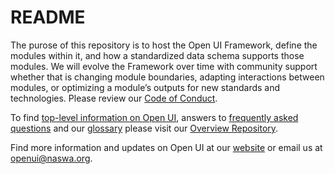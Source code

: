 # README

The purose of this repository is to host the Open UI Framework, define the modules within it, and how a standardized data schema supports those modules. We will evolve the Framework over time with community support whether that is changing module boundaries, adapting interactions between modules, or optimizing a module’s outputs for new standards and technologies. Please review our [Code of Conduct](https://github.com/NASWA-OpenUI/Open-UI-Framework/blob/main/Contribution%20Guidelines/CODE_OF_CONDUCT.md).

To find [top-level information on Open UI](https://github.com/NASWA-OpenUI/Overview/blob/main/About%20the%20Initiative.md), answers to [frequently asked questions](https://github.com/NASWA-OpenUI/Overview/blob/main/FAQs.md) and our [glossary]([https://github.com/NASWA-OpenUI/Overview/blob/main/Open%20UI%20Glossary.md](https://github.com/NASWA-OpenUI/Overview/blob/main/Open%20UI%20Initiative%20Glossary.md)) please visit our [Overview Repository](https://github.com/NASWA-OpenUI/Overview).

Find more information and updates on Open UI at our [website](https://www.naswa.org/open-ui-initiative) or email us at [openui@naswa.org](mailto:openui@naswa.org).
